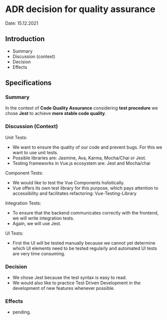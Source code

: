 # ADR decision for quality assurance

Date: 15.12.2021

## Introduction

* Summary
* Discussion (context)
* Decision
* Effects

## Specifications

### Summary
In the context of **Code Quality Assurance** considering **test procedure** we chose **Jest** to achieve **more stable code quality**.

### Discussion (Context)
Unit Tests:
* We want to ensure the quality of our code and prevent bugs. For this we want to use unit tests.
* Possible libraries are: Jasmine, Ava, Karma, Mocha/Chai or Jest.
* Testing frameworks in Vue.js ecosystem are: Jest and Mocha/chai

Component Tests:
* We would like to test the Vue Components holistically.
* Vue offers its own test library for this purpose, which pays attention to accessibility and facilitates refactoring: Vue-Testing-Library

Integration Tests:
* To ensure that the backend communicates correctly with the frontend, we will write integration tests.
* Again, we will use Jest.

UI Tests:
* First the UI will be tested manually because we cannot yet determine which UI elements need to be tested regularly and automated UI tests are very time consuming.

### Decision
* We chose Jest because the test syntax is easy to read.
* We would also like to practice Test Driven Development in the development of new features whenever possible.

### Effects
* pending.
